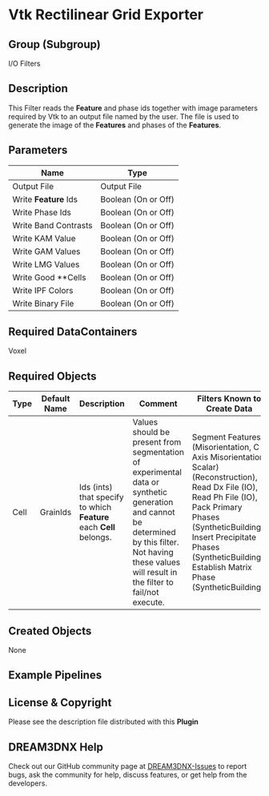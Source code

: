 # Vtk Rectilinear Grid Exporter

## Group (Subgroup)

I/O Filters

## Description

This Filter reads the **Feature** and phase ids together with image parameters required by Vtk to an output file named by the user. The file is used to generate the image of the **Features** and phases of the **Features**.

## Parameters

| Name | Type |
|------|------|
| Output File | Output File |
| Write **Feature** Ids | Boolean (On or Off) |
| Write Phase Ids | Boolean (On or Off) |
| Write Band Contrasts | Boolean (On or Off) |
| Write KAM Value | Boolean (On or Off) |
| Write GAM Values | Boolean (On or Off) |
| Write LMG Values | Boolean (On or Off) |
| Write Good **Cells | Boolean (On or Off) |
| Write IPF Colors | Boolean (On or Off) |
| Write Binary File | Boolean (On or Off) |

## Required DataContainers

Voxel

## Required Objects

| Type | Default Name | Description | Comment | Filters Known to Create Data |
|------|--------------|-----|-----|-----------------------------------|
| Cell | GrainIds | Ids (ints) that specify to which **Feature** each **Cell** belongs. | Values should be present from segmentation of experimental data or synthetic generation and cannot be determined by this filter. Not having these values will result in the filter to fail/not execute. | Segment Features (Misorientation, C-Axis Misorientation, Scalar) (Reconstruction), Read Dx File (IO), Read Ph File (IO), Pack Primary Phases (SyntheticBuilding), Insert Precipitate Phases (SyntheticBuilding), Establish Matrix Phase (SyntheticBuilding)

## Created Objects

None

## Example Pipelines

## License & Copyright

Please see the description file distributed with this **Plugin**

## DREAM3DNX Help

Check out our GitHub community page at [DREAM3DNX-Issues](https://github.com/BlueQuartzSoftware/DREAM3DNX-Issues) to report bugs, ask the community for help, discuss features, or get help from the developers.

